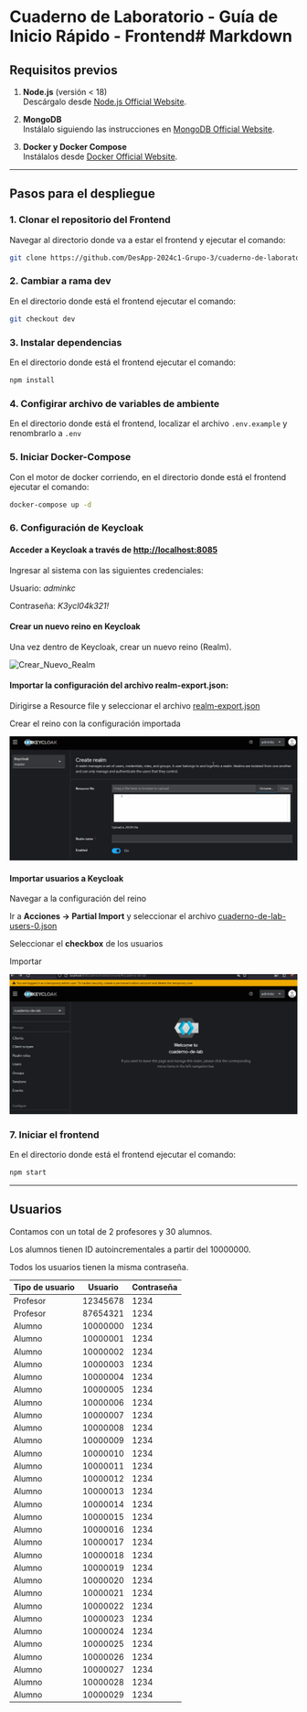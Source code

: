 # Cuaderno de Laboratorio - Guía de Inicio Rápido - Frontend# Markdown

## **Requisitos previos**

1. **Node.js** (versión < 18)  
   Descárgalo desde [Node.js Official Website](https://nodejs.org/).

2. **MongoDB**  
   Instálalo siguiendo las instrucciones en [MongoDB Official Website](https://www.mongodb.com/).

3. **Docker y Docker Compose**  
   Instálalos desde [Docker Official Website](https://www.docker.com/).

---

## **Pasos para el despliegue**

### 1. Clonar el repositorio del Frontend

Navegar al directorio donde va a estar el frontend y ejecutar el comando:

```bash
git clone https://github.com/DesApp-2024c1-Grupo-3/cuaderno-de-laboratorio-front.git
```

### 2. Cambiar a rama dev

En el directorio donde está el frontend ejecutar el comando:

```bash
git checkout dev
```

### 3. Instalar dependencias

En el directorio donde está el frontend ejecutar el comando:

```bash
npm install
```

### 4. Configirar archivo de variables de ambiente

En el directorio donde está el frontend, localizar el archivo `.env.example` y renombrarlo a `.env`

### 5. Iniciar Docker-Compose

Con el motor de docker corriendo, en el directorio donde está el frontend ejecutar el comando:

```bash
docker-compose up -d
```

### 6. Configuración de Keycloak

#### Acceder a Keycloak a través de [http://localhost:8085](http://localhost:8085)

Ingresar al sistema con las siguientes credenciales:

Usuario: _adminkc_

Contraseña: _K3ycl04k321!_

#### Crear un nuevo reino en Keycloak

Una vez dentro de Keycloak, crear un nuevo reino (Realm).

![Crear_Nuevo_Realm](assets/crearNuevoRealm.gif)

#### Importar la configuración del archivo realm-export.json:

Dirigirse a Resource file y seleccionar el archivo [realm-export.json](https://raw.githubusercontent.com/DesApp-2024c1-Grupo-3/cuaderno-de-laboratorio-front/refs/heads/dev/Imports_Keycloak/realm-export.json)

<!-- Ver si el link anterior sirve para futuras actualizaciones del repo -->

Crear el reino con la configuración importada

![Import_Settings](assets/importSettings.gif)

#### Importar usuarios a Keycloak

Navegar a la configuración del reino

Ir a **Acciones -> Partial Import** y seleccionar el archivo [cuaderno-de-lab-users-0.json](https://raw.githubusercontent.com/DesApp-2024c1-Grupo-3/cuaderno-de-laboratorio-front/refs/heads/dev/Imports_Keycloak/cuaderno-de-lab-users-0.json)

<!-- Ver si el link anterior sirve para futuras actualizaciones del repo -->

Seleccionar el **checkbox** de los usuarios

Importar

![Import_Users](assets/importusers.gif)

### 7. Iniciar el frontend

En el directorio donde está el frontend ejecutar el comando:

```bash
npm start
```

---

## **Usuarios**

Contamos con un total de 2 profesores y 30 alumnos.

Los alumnos tienen ID autoincrementales a partir del 10000000.

Todos los usuarios tienen la misma contraseña.

| Tipo de usuario | Usuario  | Contraseña |
| --------------- | -------- | ---------- |
| Profesor        | 12345678 | 1234       |
| Profesor        | 87654321 | 1234       |
| Alumno          | 10000000 | 1234       |
| Alumno          | 10000001 | 1234       |
| Alumno          | 10000002 | 1234       |
| Alumno          | 10000003 | 1234       |
| Alumno          | 10000004 | 1234       |
| Alumno          | 10000005 | 1234       |
| Alumno          | 10000006 | 1234       |
| Alumno          | 10000007 | 1234       |
| Alumno          | 10000008 | 1234       |
| Alumno          | 10000009 | 1234       |
| Alumno          | 10000010 | 1234       |
| Alumno          | 10000011 | 1234       |
| Alumno          | 10000012 | 1234       |
| Alumno          | 10000013 | 1234       |
| Alumno          | 10000014 | 1234       |
| Alumno          | 10000015 | 1234       |
| Alumno          | 10000016 | 1234       |
| Alumno          | 10000017 | 1234       |
| Alumno          | 10000018 | 1234       |
| Alumno          | 10000019 | 1234       |
| Alumno          | 10000020 | 1234       |
| Alumno          | 10000021 | 1234       |
| Alumno          | 10000022 | 1234       |
| Alumno          | 10000023 | 1234       |
| Alumno          | 10000024 | 1234       |
| Alumno          | 10000025 | 1234       |
| Alumno          | 10000026 | 1234       |
| Alumno          | 10000027 | 1234       |
| Alumno          | 10000028 | 1234       |
| Alumno          | 10000029 | 1234       |
